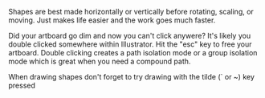 Shapes are best made horizontally or vertically before rotating, scaling, or moving. Just makes life easier and the work goes much faster.

Did your artboard go dim and now you can't click anywere? It's likely you double clicked somewhere within Illustrator. Hit the "esc" key to free your artboard. Double clicking creates a path isolation mode or a group isolation mode which is great when you need a compound path.

When drawing shapes don't forget to try drawing with the tilde (` or ~) key pressed